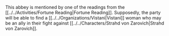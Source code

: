 This abbey is mentioned by one of the readings from the [[../../Activities/Fortune Reading|Fortune Reading]]. Supposedly, the party will be able to find a [[../../Organizations/Vistani|Vistani]] woman who may be an ally in their fight against [[../../Characters/Strahd von Zarovich|Strahd von Zarovich]].
